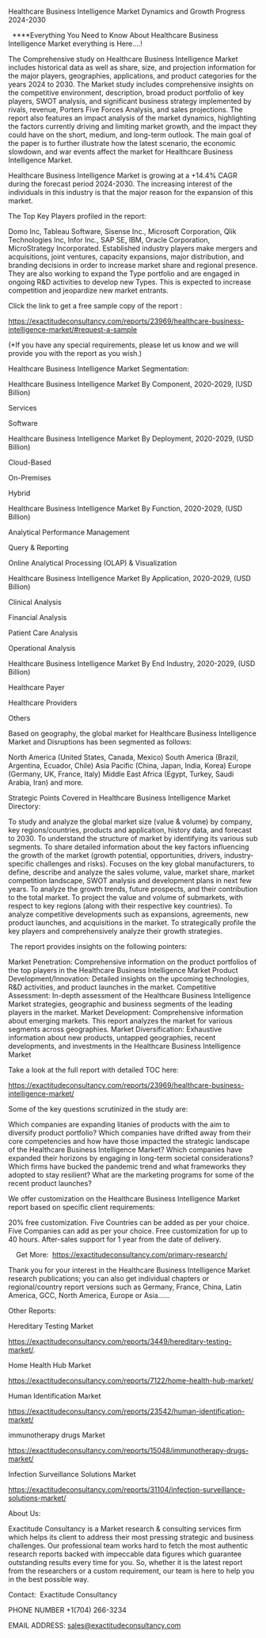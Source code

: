 Healthcare Business Intelligence Market Dynamics and Growth Progress 2024-2030

  ****Everything You Need to Know About Healthcare Business Intelligence Market everything is Here....!

The Comprehensive study on Healthcare Business Intelligence Market includes historical data as well as share, size, and projection information for the major players, geographies, applications, and product categories for the years 2024 to 2030. The Market study includes comprehensive insights on the competitive environment, description, broad product portfolio of key players, SWOT analysis, and significant business strategy implemented by rivals, revenue, Porters Five Forces Analysis, and sales projections. The report also features an impact analysis of the market dynamics, highlighting the factors currently driving and limiting market growth, and the impact they could have on the short, medium, and long-term outlook. The main goal of the paper is to further illustrate how the latest scenario, the economic slowdown, and war events affect the market for Healthcare Business Intelligence Market.

Healthcare Business Intelligence Market is growing at a +14.4% CAGR during the forecast period 2024-2030. The increasing interest of the individuals in this industry is that the major reason for the expansion of this market.

The Top Key Players profiled in the report: 

Domo Inc, Tableau Software, Sisense Inc., Microsoft Corporation, Qlik Technologies Inc, Infor Inc., SAP SE, IBM, Oracle Corporation, MicroStrategy Incorporated. Established industry players make mergers and acquisitions, joint ventures, capacity expansions, major distribution, and branding decisions in order to increase market share and regional presence. They are also working to expand the Type portfolio and are engaged in ongoing R&D activities to develop new Types. This is expected to increase competition and jeopardize new market entrants.

Click the link to get a free sample copy of the report :

https://exactitudeconsultancy.com/reports/23969/healthcare-business-intelligence-market/#request-a-sample

(*If you have any special requirements, please let us know and we will provide you with the report as you wish.)

Healthcare Business Intelligence Market Segmentation:

Healthcare Business Intelligence Market By Component, 2020-2029, (USD Billion)

Services

Software

Healthcare Business Intelligence Market By Deployment, 2020-2029, (USD Billion)

Cloud-Based

On-Premises

Hybrid

Healthcare Business Intelligence Market By Function, 2020-2029, (USD Billion)

Analytical Performance Management

Query & Reporting

Online Analytical Processing (OLAP) & Visualization

Healthcare Business Intelligence Market By Application, 2020-2029, (USD Billion)

Clinical Analysis

Financial Analysis

Patient Care Analysis

Operational Analysis

Healthcare Business Intelligence Market By End Industry, 2020-2029, (USD Billion)

Healthcare Payer

Healthcare Providers

Others

Based on geography, the global market for Healthcare Business Intelligence Market and Disruptions has been segmented as follows:

North America (United States, Canada, Mexico)
South America (Brazil, Argentina, Ecuador, Chile)
Asia Pacific (China, Japan, India, Korea)
Europe (Germany, UK, France, Italy)
Middle East Africa (Egypt, Turkey, Saudi Arabia, Iran) and more.

Strategic Points Covered in Healthcare Business Intelligence Market Directory:

To study and analyze the global market size (value & volume) by company, key regions/countries, products and application, history data, and forecast to 2030.
To understand the structure of market by identifying its various sub segments.
To share detailed information about the key factors influencing the growth of the market (growth potential, opportunities, drivers, industry-specific challenges and risks).
Focuses on the key global manufacturers, to define, describe and analyze the sales volume, value, market share, market competition landscape, SWOT analysis and development plans in next few years.
To analyze the growth trends, future prospects, and their contribution to the total market.
To project the value and volume of submarkets, with respect to key regions (along with their respective key countries).
To analyze competitive developments such as expansions, agreements, new product launches, and acquisitions in the market.
To strategically profile the key players and comprehensively analyze their growth strategies.

 The report provides insights on the following pointers:

Market Penetration: Comprehensive information on the product portfolios of the top players in the Healthcare Business Intelligence Market
Product Development/Innovation: Detailed insights on the upcoming technologies, R&D activities, and product launches in the market.
Competitive Assessment: In-depth assessment of the Healthcare Business Intelligence Market strategies, geographic and business segments of the leading players in the market.
Market Development: Comprehensive information about emerging markets. This report analyzes the market for various segments across geographies.
Market Diversification: Exhaustive information about new products, untapped geographies, recent developments, and investments in the Healthcare Business Intelligence Market

Take a look at the full report with detailed TOC here:

https://exactitudeconsultancy.com/reports/23969/healthcare-business-intelligence-market/

Some of the key questions scrutinized in the study are:

Which companies are expanding litanies of products with the aim to diversify product portfolio?
Which companies have drifted away from their core competencies and how have those impacted the strategic landscape of the Healthcare Business Intelligence Market?
Which companies have expanded their horizons by engaging in long-term societal considerations?
Which firms have bucked the pandemic trend and what frameworks they adopted to stay resilient?
What are the marketing programs for some of the recent product launches?

We offer customization on the Healthcare Business Intelligence Market report based on specific client requirements:

20% free customization.
Five Countries can be added as per your choice.
Five Companies can add as per your choice.
Free customization for up to 40 hours.
After-sales support for 1 year from the date of delivery.

    Get More:  https://exactitudeconsultancy.com/primary-research/

Thank you for your interest in the Healthcare Business Intelligence Market research publications; you can also get individual chapters or regional/country report versions such as Germany, France, China, Latin America, GCC, North America, Europe or Asia……

Other Reports:

Hereditary Testing Market

https://exactitudeconsultancy.com/reports/3449/hereditary-testing-market/.

Home Health Hub Market

https://exactitudeconsultancy.com/reports/7122/home-health-hub-market/

Human Identification Market

https://exactitudeconsultancy.com/reports/23542/human-identification-market/

immunotherapy drugs Market

https://exactitudeconsultancy.com/reports/15048/immunotherapy-drugs-market/

Infection Surveillance Solutions Market

https://exactitudeconsultancy.com/reports/31104/infection-surveillance-solutions-market/

About Us:

Exactitude Consultancy is a Market research & consulting services firm which helps its client to address their most pressing strategic and business challenges. Our professional team works hard to fetch the most authentic research reports backed with impeccable data figures which guarantee outstanding results every time for you. So, whether it is the latest report from the researchers or a custom requirement, our team is here to help you in the best possible way.

Contact:  Exactitude Consultancy

PHONE NUMBER +1(704) 266-3234

EMAIL ADDRESS: sales@exactitudeconsultancy.com
